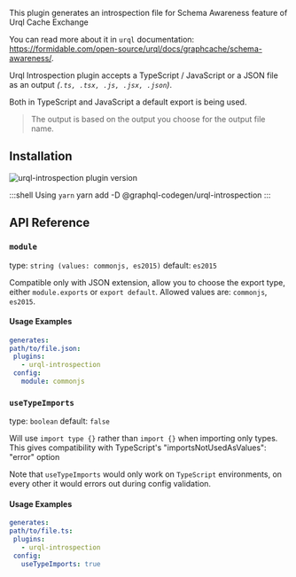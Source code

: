 This plugin generates an introspection file for Schema Awareness feature of Urql Cache Exchange

You can read more about it in `urql` documentation: https://formidable.com/open-source/urql/docs/graphcache/schema-awareness/.

Urql Introspection plugin accepts a TypeScript / JavaScript or a JSON file as an output _(`.ts, .tsx, .js, .jsx, .json`)_.

Both in TypeScript and JavaScript a default export is being used.

> The output is based on the output you choose for the output file name.

## Installation



<img alt="urql-introspection plugin version" src="https://img.shields.io/npm/v/@graphql-codegen/urql-introspection?color=%23e15799&label=plugin&nbsp;version&style=for-the-badge"/>


    
:::shell Using `yarn`
    yarn add -D @graphql-codegen/urql-introspection
:::

## API Reference

### `module`

type: `string (values: commonjs, es2015)`
default: `es2015`

Compatible only with JSON extension, allow you to choose the export type, either `module.exports` or `export default`.  Allowed values are: `commonjs`,  `es2015`.

#### Usage Examples

```yml
generates:
path/to/file.json:
 plugins:
   - urql-introspection
 config:
   module: commonjs
```

### `useTypeImports`

type: `boolean`
default: `false`

Will use `import type {}` rather than `import {}` when importing only types. This gives
compatibility with TypeScript's "importsNotUsedAsValues": "error" option

Note that `useTypeImports` would only work on `TypeScript` environments, on every other it would errors out during config validation.

#### Usage Examples

```yml
generates:
path/to/file.ts:
 plugins:
   - urql-introspection
 config:
   useTypeImports: true
```
